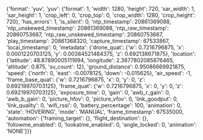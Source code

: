 {'format': 'yuv',
 'yuv': {'format': 1,
  'width': 1280,
  'height': 720,
  'sar_width': 1,
  'sar_height': 1,
  'crop_left': 0,
  'crop_top': 0,
  'crop_width': 1280,
  'crop_height': 720},
 'has_errors': 1,
 'is_silent': 0,
 'ntp_timestamp': 20861369088,
 'ntp_unskewed_timestamp': 20861369088,
 'ntp_raw_timestamp': 20860753667,
 'ntp_raw_unskewed_timestamp': 20860753667,
 'play_timestamp': 20861368320,
 'capture_timestamp': 67533867,
 'local_timestamp': 0,
 'metadata': {'drone_quat': {'w': 0.7216796875,
   'x': 0.0001220703125,
   'y': 0.00384521484375,
   'z': 0.692138671875},
  'location': {'latitude': 48.87890005111694,
   'longitude': 2.3677802085876465,
   'altitude': 0.875,
   'sv_count': 12},
  'ground_distance': 0.95086669921875,
  'speed': {'north': 0, 'east': -0.0078125, 'down': -0.015625},
  'air_speed': -1,
  'frame_base_quat': {'w': 0.7216796875,
   'x': 0,
   'y': 0,
   'z': 0.69219970703125},
  'frame_quat': {'w': 0.7216796875, 'x': 0, 'y': 0, 'z': 0.69219970703125},
  'exposure_time': 0,
  'gain': 0,
  'awb_r_gain': 0,
  'awb_b_gain': 0,
  'picture_hfov': 0,
  'picture_vfov': 0,
  'link_goodput': 0,
  'link_quality': 0,
  'wifi_rssi': 0,
  'battery_percentage': 100,
  'animation': 0,
  'state': 'HOVERING',
  'mode': 'MANUAL',
  'frame_timestamp': 67535000,
  'automation': {'framing_target': {},
   'flight_destination': {},
   'followme_enabled': 0,
   'lookatme_enabled': 0,
   'angle_locked': 0,
   'animation': 'NONE'}}}